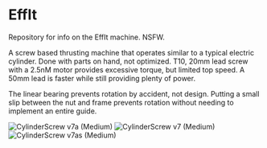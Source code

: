 # EffIt
Repository for info on the EffIt machine. NSFW.

A screw based thrusting machine that operates similar to a typical electric cylinder. Done with parts on hand, not optimized. T10, 20mm lead screw with a 2.5nM motor provides excessive torque, but limited top speed. A 50mm lead is faster while still providing plenty of power. 

The linear bearing prevents rotation by accident, not design. Putting a small slip between the nut and frame prevents rotation without needing to implement an entire guide.


![CylinderScrew v7a (Medium)](https://github.com/MikesMachines/EffIt/assets/105053125/f2c81993-eda1-4adf-9270-b57fe0f04b9d)
![CylinderScrew v7 (Medium)](https://github.com/MikesMachines/EffIt/assets/105053125/3267e813-b925-494f-84d2-cd30fa719089)
![CylinderScrew v7as (Medium)](https://github.com/MikesMachines/EffIt/assets/105053125/5edaa17c-5cce-4ea7-a9e2-a01e3b18dca4)
